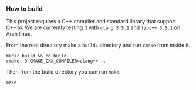 ### How to build

This project requires a C++ compiler and standard library that support C++14. We are currently testing it with `clang 3.5.1` and `libc++ 3.5.1` on Arch linux.

From the root directory make a `build/` directory and run `cmake` from inside it.

```
mkdir build && cd build
cmake -D CMAKE_CXX_COMPILER=clang++ ..
```

Then from the build directory you can run `make`.

```
make
```
